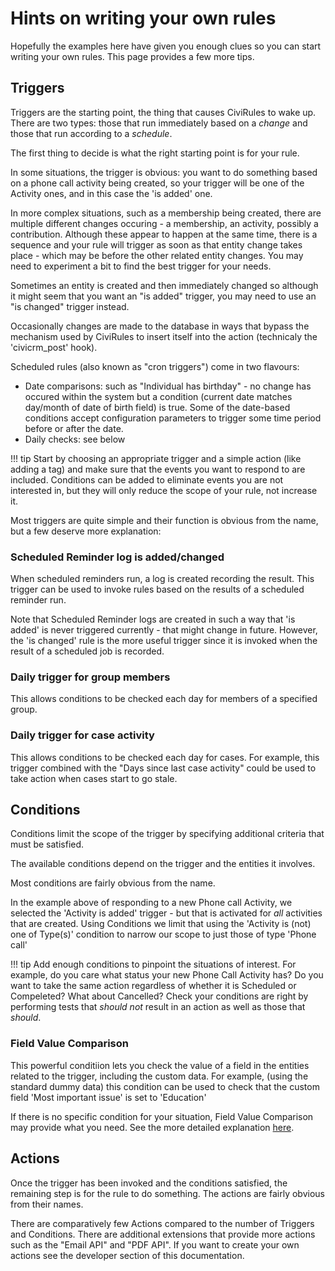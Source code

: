 # Hints on writing your own rules

Hopefully the examples here have given you enough clues so you can start writing your own rules.  This page provides a few more tips.

## Triggers

Triggers are the starting point, the thing that causes CiviRules to wake up.  There are two types: those that run immediately based on a _change_ and those that run according to a _schedule_. 

The first thing to decide is what the right starting point is for your rule.

In some situations, the trigger is obvious: you want to do something based on a phone call activity being created, so your trigger will be one of the Activity ones, and in this case the 'is added' one.

In more complex situations, such as a membership being created, there are multiple different changes occuring - a membership, an activity, possibly a contribution.  Although these appear to happen at the same time, there is a sequence and your rule will trigger as soon as that entity change takes place - which may be before the other related entity changes. You may need to experiment a bit to find the best trigger for your needs.

Sometimes an entity is created and then immediately changed so although it might seem that you want an "is added" trigger, you may need to use an "is changed" trigger instead.

Occasionally changes are made to the database in ways that bypass the mechanism used by CiviRules to insert itself into the action (technicaly the 'civicrm_post' hook).

Scheduled rules (also known as "cron triggers") come in two flavours:

- Date comparisons: such as "Individual has birthday" - no change has occured within the system but a condition (current date matches day/month of date of birth field) is true. Some of the date-based conditions accept configuration parameters to trigger some time period before or after the date.
- Daily checks: see below

!!! tip
    Start by choosing an appropriate trigger and a simple action (like adding a tag) and make sure that the events you want to respond to are included.  Conditions can be added to eliminate events you are not interested in, but they will only reduce the scope of your rule, not increase it.

Most triggers are quite simple and their function is obvious from the name, but a few deserve more explanation:

### Scheduled Reminder log is added/changed

When scheduled reminders run, a log is created recording the result.  This trigger can be used to invoke rules based on the results of a scheduled reminder run.

Note that Scheduled Reminder logs are created in such a way that 'is added' is never triggered currently - that might change in future.  However, the 'is changed' rule is the more useful trigger since it is invoked when the result of a scheduled job is recorded.

### Daily trigger for group members

This allows conditions to be checked each day for members of a specified group.

### Daily trigger for case activity

This allows conditions to be checked each day for cases.  For example, this trigger combined with the "Days since last case activity" could be used to take action when cases start to go stale.

## Conditions

Conditions limit the scope of the trigger by specifying additional criteria that must be satisfied.

The available conditions depend on the trigger and the entities it involves.

Most conditions are fairly obvious from the name.

In the example above of responding to a new Phone call Activity, we selected the 'Activity is added' trigger - but that is activated for _all_ activities that are created.  Using Conditions we limit that using the 'Activity is (not) one of Type(s)' condition to narrow our scope to just those of type 'Phone call'

!!! tip
    Add enough conditions to pinpoint the situations of interest.  For example, do you care what status your new Phone Call Activity has?  Do you want to take the same action regardless of whether it is Scheduled or Compeleted?  What about Cancelled?  Check your conditions are right by performing tests that _should not_ result in an action as well as those that _should_.

### Field Value Comparison

This powerful conditiion lets you check the value of a field in the entities related to the trigger, including the custom data.  For example, (using the standard dummy data) this condition can be used to check that the custom field 'Most important issue' is set to 'Education'

If there is no specific condition for your situation, Field Value Comparison may provide what you need.  See the more detailed explanation [here](./basic-example-field-value-comparison-condition.md).

## Actions

Once the trigger has been invoked and the conditions satisfied, the remaining step is for the rule to do something. The actions are fairly obvious from their names.

There are comparatively few Actions compared to the number of Triggers and Conditions.  There are additional extensions that provide more actions such as the "Email API" and "PDF API".  If you want to create your own actions see the developer section of this documentation.

